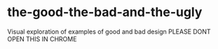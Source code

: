 # the-good-the-bad-and-the-ugly
Visual exploration of examples of good and bad design 
PLEASE DONT OPEN THIS IN CHROME
